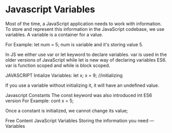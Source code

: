 # Javascript Variables

Most of the time, a JavaScript application needs to work with information. To store and represent this information in the JavaScript codebase, we use variables. A variable is a container for a value.

For Example:
let num = 5;
num is variable and it's storing value 5.

In JS we either use var or let keyword to declare variables.
var is used in the older versions of JavaScript while let is new way of declaring variables ES6.
var is function scoped and while is block scoped.

JAVASCRIPT Intialize Variables:
let x;
x = 9; //initializing

If you use a variable without initializing it, it will have an undefined value.

Javascript Constants
The const keyword was also introduced int ES6 version
For Example:  cont x = 5;

Once a constant is initialized, we cannot change its value;

<ResourceGroupTitle>Free Content</ResourceGroupTitle>
<BadgeLink colorScheme='yellow' badgeText='Read' href='https://javascript.info/variables'>JavaScript Variables</BadgeLink>
<BadgeLink colorScheme='yellow' badgeText='Read' href='https://developer.mozilla.org/en-US/docs/Learn/JavaScript/First_steps/Variables'>Storing the information you need — Variables</BadgeLink>
